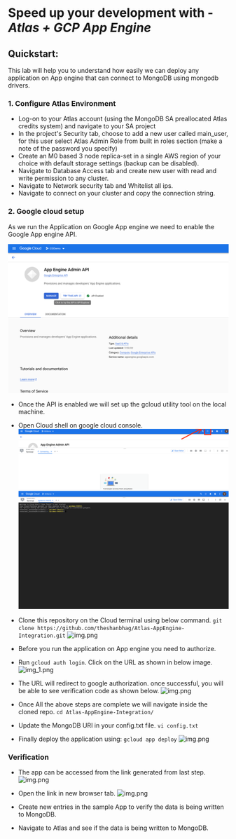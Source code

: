 # Speed up your development with - _**Atlas + GCP App Engine**_

## Quickstart: 
This lab will help you to understand how easily we can deploy any application on App engine that can connect to MongoDB using mongodb drivers. 


### 1. Configure Atlas Environment
* Log-on to your Atlas account (using the MongoDB SA preallocated Atlas credits system) and navigate to your SA project
* In the project's Security tab, choose to add a new user called main_user, for this user select Atlas Admin Role from built in roles section (make a note of the password you specify)
* Create an M0 based 3 node replica-set in a single AWS region of your choice with default storage settings (backup can be disabled).
* Navigate to Database Access tab and create new user with read and write permission to any cluster.
* Navigate to Network security tab and Whitelist all ips.
* Navigate to connect on your cluster and copy the connection string.


### 2. Google cloud setup

As we run the Application on Google App engine we need to enable the Google App engine API.

![Valid Document](images/img01.png )

* Once the API is enabled we will set up the gcloud utility tool on the local machine.

* Open Cloud shell on google cloud console.
![img.png](images/img02.png)
![img.png](images/img03.png)


* Clone this repository on the Cloud terminal using below command.
 ```git clone https://github.com/theshanbhag/Atlas-AppEngine-Integration.git```
![img.png](images/img04.png)


* Before you run the application on App engine you need to authorize. 
* Run ```gcloud auth login```. Click on the URL as shown in below image.
![img_1.png](images/img05.png)
* The URL will redirect to google authorization. once successful, you will be able to see verification code as shown below.
![img.png](images/img06.png)


* Once All the above steps are complete we will navigate inside the cloned repo.
```cd Atlas-AppEngine-Integration/```
* Update the MongoDB URI in your config.txt file.
```vi config.txt```

* Finally deploy the application using:
```gcloud app deploy```
![img.png](images/img07.png)



### Verification

* The app can be accessed from the link generated from last step.
![img.png](images/img08.png)


* Open the link in new browser tab.
![img.png](images/img09.png)


* Create new entries in the sample App to verify the data is being written to MongoDB.

* Navigate to Atlas and see if the data is being written to MongoDB.
